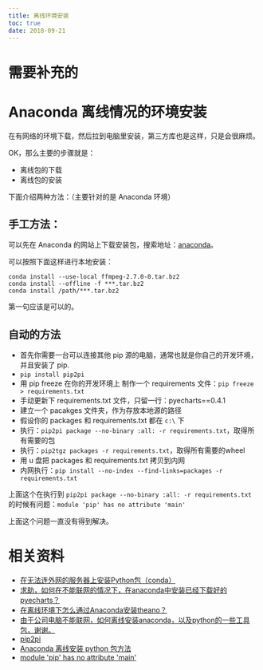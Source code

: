 ```yaml
---
title: 离线环境安装
toc: true
date: 2018-09-21
---
```


# 需要补充的


# Anaconda 离线情况的环境安装

在有网络的环境下载，然后拉到电脑里安装，第三方库也是这样，只是会很麻烦。

OK，那么主要的步骤就是：

- 离线包的下载
- 离线包的安装

下面介绍两种方法：（主要针对的是 Anaconda 环境）

## 手工方法：


可以先在 Anaconda 的网站上下载安装包，搜索地址：[anaconda](https://anaconda.org/)。

可以按照下面这样进行本地安装：

```
conda install --use-local ffmpeg-2.7.0-0.tar.bz2     
conda install --offline -f ***.tar.bz2
conda install /path/***.tar.bz2
```

第一句应该是可以的。

## 自动的方法

- 首先你需要一台可以连接其他 pip 源的电脑，通常也就是你自己的开发环境，并且安装了 pip.
- `pip install pip2pi`
- 用 pip freeze 在你的开发环境上 制作一个 requirements 文件：`pip freeze > requirements.txt`
- 手动更新下 requirements.txt 文件，只留一行：pyecharts==0.4.1
- 建立一个 pacakges 文件夹，作为存放本地源的路径
- 假设你的 packages 和 requirements.txt 都在 `c:\` 下
- 执行：`pip2pi package --no-binary :all: -r requirements.txt`，取得所有需要的包
- 执行：`pip2tgz packages -r requirements.txt`，取得所有需要的wheel
- 用 u 盘把 packages 和 requirements.txt 拷贝到内网
- 内网执行：`pip install --no-index --find-links=packages -r requirements.txt`

上面这个在执行到 `pip2pi package --no-binary :all: -r requirements.txt` 的时候有问题：`module 'pip' has no attribute 'main'`

上面这个问题一直没有得到解决。

# 相关资料


- [在无法连外网的服务器上安装Python包（conda）](http://www.meteoboy.com/conda-without-internet.html)
- [求助，如何在不能联网的情况下，在anaconda中安装已经下载好的pyecharts？](http://wenda.chinahadoop.cn/question/10092)
- [在离线环境下怎么通过Anaconda安装theano？](https://www.zhihu.com/question/45987778/answer/147733232)
- [由于公司电脑不能联网，如何离线安装anaconda，以及python的一些工具包，谢谢。](https://ask.julyedu.com/question/7498)
- [pip2pi](https://github.com/wolever/pip2pi)
- [Anaconda 离线安装 python 包方法](https://blog.csdn.net/u012318074/article/details/77222601)
- [module 'pip' has no attribute 'main'](https://blog.csdn.net/yup1212/article/details/80047326)
